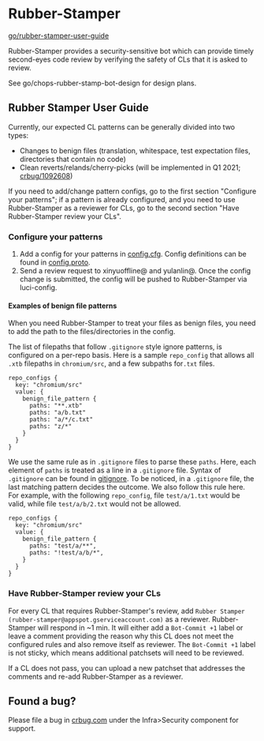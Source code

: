 # Rubber-Stamper

[go/rubber-stamper-user-guide](go/rubber-stamper-user-guide)

Rubber-Stamper provides a security-sensitive bot which can provide timely
second-eyes code review by verifying the safety of CLs that it is asked to
review.

See go/chops-rubber-stamp-bot-design for design plans.

## Rubber Stamper User Guide

Currently, our expected CL patterns can be generally divided into two types:
- Changes to benign files (translation, whitespace, test expectation files,
directories that contain no code)
- Clean reverts/relands/cherry-picks (will be implemented in Q1 2021;
[crbug/1092608](crbug/1092608))

If you need to add/change pattern configs, go to the first section "Configure
your patterns"; if a pattern is already configured, and you need to use
Rubber-Stamper as a reviewer for CLs, go to the second section "Have
Rubber-Stamper review your CLs".

### Configure your patterns
1. Add a config for your patterns in [config.cfg](https://chrome-internal.googlesource.com/infradata/config/+/refs/heads/master/configs/rubber-stamper/config.cfg).
Config definitions can be found in [config.proto](https://chromium.googlesource.com/infra/infra/+/refs/heads/master/go/src/infra/appengine/rubber-stamper/config/config.proto).
2. Send a review request to xinyuoffline@ and yulanlin@. Once the config change
is submitted, the config will be pushed to Rubber-Stamper via luci-config.

#### Examples of benign file patterns

When you need Rubber-Stamper to treat your files as benign files, you need to
add the path to the files/directories in the config.

The list of filepaths that follow `.gitignore` style ignore patterns, is configured
on a per-repo basis. Here is a sample `repo_config` that allows all `.xtb` filepaths
in `chromium/src`, and a few subpaths for`.txt` files.

    repo_configs {
      key: "chromium/src"
      value: {
        benign_file_pattern {
          paths: "**.xtb"
          paths: "a/b.txt"
          paths: "a/*/c.txt"
          paths: "z/*"
        }
      }
    }

We use the same rule as in `.gitignore` files to parse these `paths`. Here, each
element of `paths` is treated as a line in a `.gitignore` file. Syntax of
`.gitignore` can be found in [gitignore](https://git-scm.com/docs/gitignore). To
be noticed, in a `.gitignore` file, the last matching pattern decides the
outcome. We also follow this rule here. For example, with the following
`repo_config`, file `test/a/1.txt` would be valid, while file
`test/a/b/2.txt` would not be allowed.

    repo_configs {
      key: "chromium/src"
      value: {
        benign_file_pattern {
          paths: "test/a/**",
          paths: "!test/a/b/*",
        }
      }
    }

### Have Rubber-Stamper review your CLs
For every CL that requires Rubber-Stamper's review, add `Rubber Stamper (rubber-stamper@appspot.gserviceaccount.com)`
as a reviewer. Rubber-Stamper will respond in ~1 min. It will either add a
`Bot-Commit +1` label or leave a comment providing the reason why this CL does
not meet the configured rules and also remove itself as reviewer. The `Bot-Commit +1`
label is not sticky, which means additional patchsets will need to be reviewed.

If a CL does not pass, you can upload a new patchset that addresses the
comments and re-add Rubber-Stamper as a reviewer.

## Found a bug?

Please file a bug in [crbug.com](http://crbug.com) under the Infra>Security
component for support.
